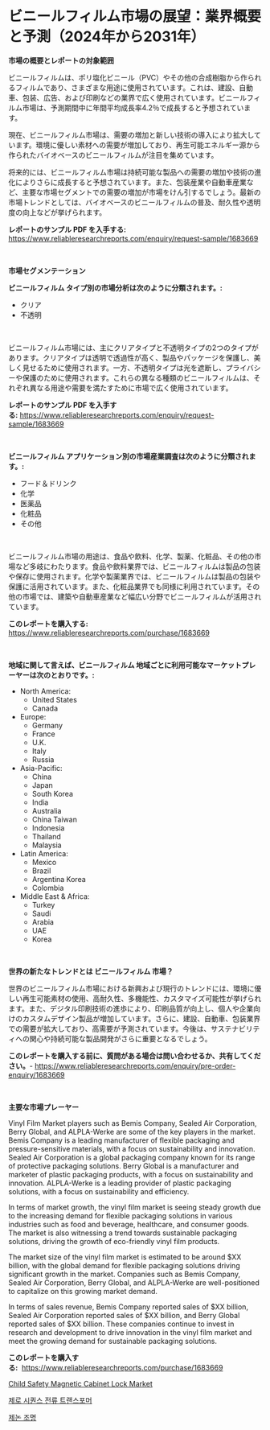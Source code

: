 <p><h1>ビニールフィルム市場の展望：業界概要と予測（2024年から2031年）</h1></p><p><strong>市場の概要とレポートの対象範囲</strong></p>
<p><p>ビニールフィルムは、ポリ塩化ビニール（PVC）やその他の合成樹脂から作られるフィルムであり、さまざまな用途に使用されています。これは、建設、自動車、包装、広告、および印刷などの業界で広く使用されています。ビニールフィルム市場は、予測期間中に年間平均成長率4.2％で成長すると予想されています。</p><p>現在、ビニールフィルム市場は、需要の増加と新しい技術の導入により拡大しています。環境に優しい素材への需要が増加しており、再生可能エネルギー源から作られたバイオベースのビニールフィルムが注目を集めています。</p><p>将来的には、ビニールフィルム市場は持続可能な製品への需要の増加や技術の進化によりさらに成長すると予想されています。また、包装産業や自動車産業など、主要な市場セグメントでの需要の増加が市場をけん引するでしょう。最新の市場トレンドとしては、バイオベースのビニールフィルムの普及、耐久性や透明度の向上などが挙げられます。</p></p>
<p><strong>レポートのサンプル PDF を入手する:</strong> <a href="https://www.reliableresearchreports.com/enquiry/request-sample/1683669">https://www.reliableresearchreports.com/enquiry/request-sample/1683669</a></p>
<p>&nbsp;</p>
<p><strong>市場セグメンテーション</strong></p>
<p><strong>ビニールフィルム タイプ別の市場分析は次のように分類されます。:</strong></p>
<p><ul><li>クリア</li><li>不透明</li></ul></p>
<p>&nbsp;</p>
<p><p>ビニールフィルム市場には、主にクリアタイプと不透明タイプの2つのタイプがあります。クリアタイプは透明で透過性が高く、製品やパッケージを保護し、美しく見せるために使用されます。一方、不透明タイプは光を遮断し、プライバシーや保護のために使用されます。これらの異なる種類のビニールフィルムは、それぞれ異なる用途や需要を満たすために市場で広く使用されています。</p></p>
<p><strong>レポートのサンプル PDF を入手する:</strong>&nbsp;<a href="https://www.reliableresearchreports.com/enquiry/request-sample/1683669">https://www.reliableresearchreports.com/enquiry/request-sample/1683669</a></p>
<p>&nbsp;</p>
<p><strong> ビニールフィルム アプリケーション別の市場産業調査は次のように分類されます。:</strong></p>
<p><ul><li>フード＆ドリンク</li><li>化学</li><li>医薬品</li><li>化粧品</li><li>その他</li></ul></p>
<p>&nbsp;</p>
<p><p>ビニールフィルム市場の用途は、食品や飲料、化学、製薬、化粧品、その他の市場など多岐にわたります。食品や飲料業界では、ビニールフィルムは製品の包装や保存に使用されます。化学や製薬業界では、ビニールフィルムは製品の包装や保護に活用されています。また、化粧品業界でも同様に利用されています。その他の市場では、建築や自動車産業など幅広い分野でビニールフィルムが活用されています。</p></p>
<p><strong>このレポートを購入する:</strong>&nbsp; <a href="https://www.reliableresearchreports.com/purchase/1683669">https://www.reliableresearchreports.com/purchase/1683669</a></p>
<p>&nbsp;</p>
<p><strong>地域に関して言えば、ビニールフィルム 地域ごとに利用可能なマーケットプレーヤーは次のとおりです。:</strong></p>
<p><ul>
    <li>
        North America:
        <ul>
            <li>United States</li>
            <li>Canada</li>
        </ul>
    </li>
    <li>
        Europe:
        <ul>
            <li>Germany</li>
            <li>France</li>
            <li>U.K.</li>
            <li>Italy</li>
            <li>Russia</li>
        </ul>
    </li>
    <li>
        Asia-Pacific:
        <ul>
            <li>China</li>
            <li>Japan</li>
            <li>South Korea</li>
            <li>India</li>
            <li>Australia</li>
            <li>China Taiwan</li>
            <li>Indonesia</li>
            <li>Thailand</li>
            <li>Malaysia</li>
        </ul>
    </li>
    <li>
        Latin America:
        <ul>
            <li>Mexico</li>
            <li>Brazil</li>
            <li>Argentina Korea</li>
            <li>Colombia</li>
        </ul>
    </li>
    <li>
        Middle East & Africa:
        <ul>
            <li>Turkey</li>
            <li>Saudi</li>
            <li>Arabia</li>
            <li>UAE</li>
            <li>Korea</li>
        </ul>
    </li>
    </ul></p>
<p>&nbsp;</p>
<p><strong>世界の新たなトレンドとは ビニールフィルム 市場？</strong></p>
<p><p>世界のビニールフィルム市場における新興および現行のトレンドには、環境に優しい再生可能素材の使用、高耐久性、多機能性、カスタマイズ可能性が挙げられます。また、デジタル印刷技術の進歩により、印刷品質が向上し、個人や企業向けのカスタムデザイン製品が増加しています。さらに、建設、自動車、包装業界での需要が拡大しており、高需要が予測されています。今後は、サステナビリティへの関心や持続可能な製品開発がさらに重要となるでしょう。</p></p>
<p><strong>このレポートを購入する前に、質問がある場合は問い合わせるか、共有してください。</strong>- <a href="https://www.reliableresearchreports.com/enquiry/pre-order-enquiry/1683669">https://www.reliableresearchreports.com/enquiry/pre-order-enquiry/1683669</a></p>
<p>&nbsp;</p>
<p><strong>主要な市場プレーヤー</strong></p>
<p><p>Vinyl Film Market players such as Bemis Company, Sealed Air Corporation, Berry Global, and ALPLA-Werke are some of the key players in the market. Bemis Company is a leading manufacturer of flexible packaging and pressure-sensitive materials, with a focus on sustainability and innovation. Sealed Air Corporation is a global packaging company known for its range of protective packaging solutions. Berry Global is a manufacturer and marketer of plastic packaging products, with a focus on sustainability and innovation. ALPLA-Werke is a leading provider of plastic packaging solutions, with a focus on sustainability and efficiency.</p><p>In terms of market growth, the vinyl film market is seeing steady growth due to the increasing demand for flexible packaging solutions in various industries such as food and beverage, healthcare, and consumer goods. The market is also witnessing a trend towards sustainable packaging solutions, driving the growth of eco-friendly vinyl film products.</p><p>The market size of the vinyl film market is estimated to be around $XX billion, with the global demand for flexible packaging solutions driving significant growth in the market. Companies such as Bemis Company, Sealed Air Corporation, Berry Global, and ALPLA-Werke are well-positioned to capitalize on this growing market demand.</p><p>In terms of sales revenue, Bemis Company reported sales of $XX billion, Sealed Air Corporation reported sales of $XX billion, and Berry Global reported sales of $XX billion. These companies continue to invest in research and development to drive innovation in the vinyl film market and meet the growing demand for sustainable packaging solutions.</p></p>
<p><strong>このレポートを購入する:</strong>&nbsp;&nbsp;<a href="https://www.reliableresearchreports.com/purchase/1683669">https://www.reliableresearchreports.com/purchase/1683669</a></p>
<p><p><a href="https://github.com/Whitneyboyettebo9kiw7yr13/Market-Research-Report-List-1/blob/main/child-safety-magnetic-cabinet-lock-market.md">Child Safety Magnetic Cabinet Lock Market</a></p><p><a href="https://github.com/vsoq0zknh59/Market-Research-Report-List-1/blob/main/86480976364.md">제로 시퀀스 전류 트랜스포머</a></p><p><a href="https://github.com/jntpkh496620/Market-Research-Report-List-1/blob/main/82132196363.md">제논 조명</a></p></p>
